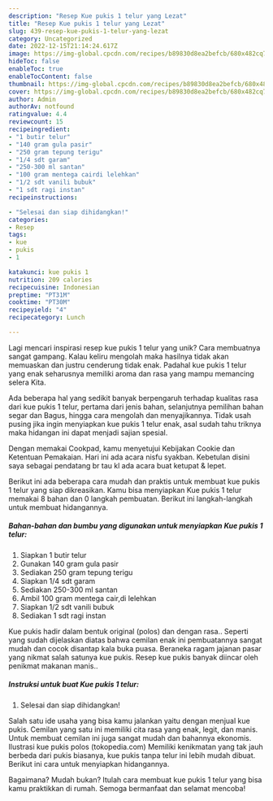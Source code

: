 ```yaml
---
description: "Resep Kue pukis 1 telur yang Lezat"
title: "Resep Kue pukis 1 telur yang Lezat"
slug: 439-resep-kue-pukis-1-telur-yang-lezat
category: Uncategorized
date: 2022-12-15T21:14:24.617Z
image: https://img-global.cpcdn.com/recipes/b89830d8ea2befcb/680x482cq70/kue-pukis-1-telur-foto-resep-utama.jpg
hideToc: false
enableToc: true
enableTocContent: false
thumbnail: https://img-global.cpcdn.com/recipes/b89830d8ea2befcb/680x482cq70/kue-pukis-1-telur-foto-resep-utama.jpg
cover: https://img-global.cpcdn.com/recipes/b89830d8ea2befcb/680x482cq70/kue-pukis-1-telur-foto-resep-utama.jpg
author: Admin
authorAv: notfound
ratingvalue: 4.4
reviewcount: 15
recipeingredient:
- "1 butir telur"
- "140 gram gula pasir"
- "250 gram tepung terigu"
- "1/4 sdt garam"
- "250-300 ml santan"
- "100 gram mentega cairdi lelehkan"
- "1/2 sdt vanili bubuk"
- "1 sdt ragi instan"
recipeinstructions:

- "Selesai dan siap dihidangkan!"
categories:
- Resep
tags:
- kue
- pukis
- 1

katakunci: kue pukis 1 
nutrition: 209 calories
recipecuisine: Indonesian
preptime: "PT31M"
cooktime: "PT30M"
recipeyield: "4"
recipecategory: Lunch

---
```





Lagi mencari inspirasi resep kue pukis 1 telur yang unik? Cara membuatnya sangat gampang. Kalau keliru mengolah maka hasilnya tidak akan memuaskan dan justru cenderung tidak enak. Padahal kue pukis 1 telur yang enak seharusnya memiliki aroma dan rasa yang mampu memancing selera Kita.





Ada beberapa hal yang sedikit banyak berpengaruh terhadap kualitas rasa dari kue pukis 1 telur, pertama dari jenis bahan, selanjutnya pemilihan bahan segar dan Bagus, hingga cara mengolah dan menyajikannya. Tidak usah pusing jika ingin menyiapkan kue pukis 1 telur enak,      asal sudah tahu triknya maka hidangan ini dapat menjadi sajian spesial.














Dengan memakai Cookpad, kamu menyetujui Kebijakan Cookie dan Ketentuan Pemakaian. Hari ini ada acara nisfu syakban. Kebetulan disini saya sebagai pendatang br tau kl ada acara buat ketupat &amp; lepet.






Berikut ini ada beberapa cara mudah dan praktis untuk membuat kue pukis 1 telur yang siap dikreasikan. Kamu bisa menyiapkan Kue pukis 1 telur memakai 8 bahan dan 0 langkah pembuatan. Berikut ini langkah-langkah untuk membuat hidangannya.

<!--inarticleads1-->

##### Bahan-bahan dan bumbu yang digunakan untuk menyiapkan Kue pukis 1 telur:

1. Siapkan 1 butir telur
1. Gunakan 140 gram gula pasir
1. Sediakan 250 gram tepung terigu
1. Siapkan 1/4 sdt garam
1. Sediakan 250-300 ml santan
1. Ambil 100 gram mentega cair,di lelehkan
1. Siapkan 1/2 sdt vanili bubuk
1. Sediakan 1 sdt ragi instan


Kue pukis hadir dalam bentuk original (polos) dan dengan rasa.. Seperti yang sudah dijelaskan diatas bahwa cemilan enak ini pembuatannya sangat mudah dan cocok disantap kala buka puasa. Beraneka ragam jajanan pasar yang nikmat salah satunya kue pukis. Resep kue pukis banyak diincar oleh penikmat makanan manis.. 

<!--inarticleads2-->

##### Instruksi untuk buat Kue pukis 1 telur:


1. Selesai dan siap dihidangkan!

Salah satu ide usaha yang bisa kamu jalankan yaitu dengan menjual kue pukis. Cemilan yang satu ini memiliki cita rasa yang enak, legit, dan manis. Untuk membuat cemilan ini juga sangat mudah dan bahannya ekonomis. Ilustrasi kue pukis polos (tokopedia.com) Memiliki kenikmatan yang tak jauh berbeda dari pukis biasanya, kue pukis tanpa telur ini lebih mudah dibuat. Berikut ini cara untuk menyiapkan hidangannya. 

Bagaimana? Mudah bukan? Itulah cara membuat kue pukis 1 telur yang bisa kamu praktikkan di rumah. Semoga bermanfaat dan selamat mencoba!
